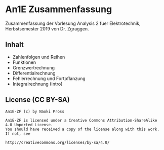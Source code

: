 An1E Zusammenfassung
====================

Zusammenfassung der Vorlesung Analysis 2 fuer Elektrotechnik, Herbstsemester 2019 von Dr. Zgraggen.

Inhalt
------
- Zahlenfolgen und Reihen
- Funktionen
- Grenzwertrechnung
- Differentialrechnung
- Fehlerrechnung und Fortpflanzung
- Integralrechnung (Intro)

License (CC BY-SA)
---------------
```
An1E-ZF (c) by Naoki Pross

An1E-ZF is licensed under a Creative Commons Attribution-ShareAlike 4.0 Unported License.
You should have received a copy of the license along with this work. If not, see

http://creativecommons.org/licenses/by-sa/4.0/
```

